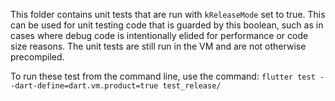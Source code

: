 This folder contains unit tests that are run with `kReleaseMode` set to true. This can be used for unit testing code that is guarded by this boolean, such as in cases where debug code is intentionally elided for performance or code size reasons. The unit tests are still run in the VM and are not otherwise precompiled.

To run these test from the command line, use the command: `flutter test --dart-define=dart.vm.product=true test_release/`
